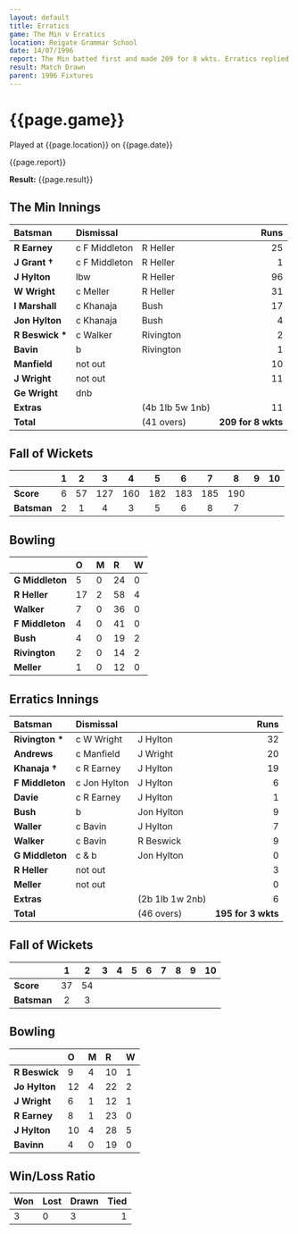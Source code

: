 ```yaml
---
layout: default
title: Erratics
game: The Min v Erratics
location: Reigate Grammar School
date: 14/07/1996
report: The Min batted first and made 209 for 8 wkts. Erratics replied with 117 for 9 wkts
result: Match Drawn
parent: 1996 Fixtures
---
```


# {{page.game}}

Played at {{page.location}} on {{page.date}}

{{page.report}}

**Result:** {{page.result}}

## The Min Innings

| Batsman | Dismissal |  | Runs |
|:---|:---|---|---:|
| **R Earney** | c F Middleton | R Heller | 25 |
| **J Grant &#8224;** | c F Middleton | R Heller | 1 |
| **J Hylton** | lbw | R Heller | 96 |
| **W Wright** | c Meller | R Heller | 31 |
| **I Marshall** | c Khanaja | Bush | 17 |
| **Jon Hylton** | c Khanaja | Bush | 4 |
| **R Beswick &#42;** | c Walker | Rivington | 2 |
| **Bavin** | b | Rivington | 1 |
| **Manfield** | not out |  | 10 |
| **J Wright** | not out |  | 11 |
| **Ge Wright** | dnb |  |  |
| **Extras** | | (4b 1lb 5w 1nb) | 11 |
| **Total** | | (41 overs) | **209 for 8 wkts** |

## Fall of Wickets

| | 1 | 2 | 3 | 4 | 5 | 6 | 7 | 8 | 9 | 10 |
|---|:---:|:---:|:---:|:---:|:---:|:---:|:---:|:---:|:---:|:---:|
| **Score** | 6 | 57 | 127 | 160 | 182 | 183 | 185 | 190 |  |  |
| **Batsman** | 2 | 1 | 4 | 3 | 5 | 6 | 8 | 7 |  |  |

## Bowling

| | O | M | R | W |
|---|:---|:---|:---|:---|
| **G Middleton** | 5 | 0 | 24 | 0 |
| **R Heller** | 17 | 2 | 58 | 4 |
| **Walker** | 7 | 0 | 36 | 0 |
| **F Middleton** | 4 | 0 | 41 | 0 |
| **Bush** | 4 | 0 | 19 | 2 |
| **Rivington** | 2 | 0 | 14 | 2 |
| **Meller** | 1 | 0 | 12 | 0 |

## Erratics Innings

| Batsman | Dismissal |  | Runs |
|:---|:---|---|---:|
| **Rivington &#42;** | c W Wright | J Hylton | 32 |
| **Andrews** | c Manfield | J Wright | 20 |
| **Khanaja &#8224;** | c R Earney | J Hylton | 19 |
| **F Middleton** | c Jon Hylton | J Hylton | 6 |
| **Davie** | c R Earney | J Hylton | 1 |
| **Bush** | b | Jon Hylton | 9 |
| **Waller** | c Bavin | J Hylton | 7 |
| **Walker** | c Bavin | R Beswick | 9 |
| **G Middleton** | c & b | Jon Hylton | 0 |
| **R Heller** | not out |  | 3 |
| **Meller** | not out |  | 0 |
| **Extras** | | (2b 1lb 1w 2nb) | 6 |
| **Total** | | (46 overs) | **195 for 3 wkts** |

## Fall of Wickets

| | 1 | 2 | 3 | 4 | 5 | 6 | 7 | 8 | 9 | 10 |
|---|:---:|:---:|:---:|:---:|:---:|:---:|:---:|:---:|:---:|:---:|
| **Score** | 37 | 54 |  |  |  |  |  |  |  |  |
| **Batsman** | 2 | 3 |  |  |  |  |  |  |  |  |

## Bowling

| | O | M | R | W |
|---|:---|:---|:---|:---|
| **R Beswick** | 9 | 4 | 10 | 1 |
| **Jo Hylton** | 12 | 4 | 22 | 2 |
| **J Wright** | 6 | 1 | 12 | 1 |
| **R Earney** | 8 | 1 | 23 | 0 |
| **J Hylton** | 10 | 4 | 28 | 5 |
| **Bavinn** | 4 | 0 | 19 | 0 |

## Win/Loss Ratio

| Won | Lost | Drawn | Tied |
|:---|:---|:---|---:|
| 3 | 0 | 3 | 1 |